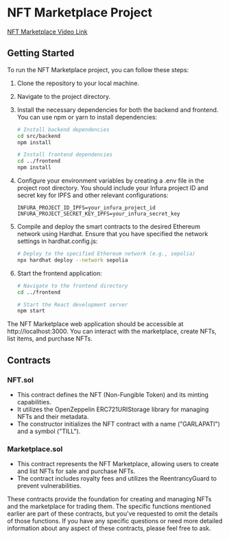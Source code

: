
# NFT Marketplace Project



[NFT Marketplace Video Link](https://drive.google.com/file/d/1RxelPxWfGAXxIYs-YULkhgc5KeC28Eid/view?usp=drive_link)


## Getting Started

To run the NFT Marketplace project, you can follow these steps:

1. Clone the repository to your local machine.

2. Navigate to the project directory.

3. Install the necessary dependencies for both the backend and frontend. You can use npm or yarn to install dependencies:

   ```bash
   # Install backend dependencies
   cd src/backend
   npm install

   # Install frontend dependencies
   cd ../frontend
   npm install
   ```

4. Configure your environment variables by creating a .env file in the project root directory. You should include your Infura project ID and secret key for IPFS and other relevant configurations:

   ```env
   INFURA_PROJECT_ID_IPFS=your_infura_project_id
   INFURA_PROJECT_SECRET_KEY_IPFS=your_infura_secret_key
   ```

5. Compile and deploy the smart contracts to the desired Ethereum network using Hardhat. Ensure that you have specified the network settings in hardhat.config.js:

   ```bash
   # Deploy to the specified Ethereum network (e.g., sepolia)
   npx hardhat deploy --network sepolia
   ```

6. Start the frontend application:

   ```bash
   # Navigate to the frontend directory
   cd ../frontend

   # Start the React development server
   npm start
   ```

The NFT Marketplace web application should be accessible at http://localhost:3000. You can interact with the marketplace, create NFTs, list items, and purchase NFTs.

## Contracts

### NFT.sol

- This contract defines the NFT (Non-Fungible Token) and its minting capabilities.
- It utilizes the OpenZeppelin ERC721URIStorage library for managing NFTs and their metadata.
- The constructor initializes the NFT contract with a name ("GARLAPATI") and a symbol ("TILL").

### Marketplace.sol

- This contract represents the NFT Marketplace, allowing users to create and list NFTs for sale and purchase NFTs.
- The contract includes royalty fees and utilizes the ReentrancyGuard to prevent vulnerabilities.

These contracts provide the foundation for creating and managing NFTs and the marketplace for trading them. The specific functions mentioned earlier are part of these contracts, but you've requested to omit the details of those functions. If you have any specific questions or need more detailed information about any aspect of these contracts, please feel free to ask.
```


